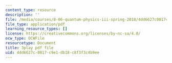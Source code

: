 ```yaml
---
content_type: resource
description: ''
file: /media/courses/8-06-quantum-physics-iii-spring-2018/4dd6627c0017c9e1db18c8f3f3c4b9ee_4BM58741VOg.pdf
file_type: application/pdf
learning_resource_types: []
license: https://creativecommons.org/licenses/by-nc-sa/4.0/
ocw_type: OCWFile
resourcetype: Document
title: 3play pdf file
uid: 4dd6627c-0017-c9e1-db18-c8f3f3c4b9ee
---
```

